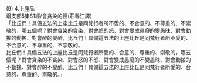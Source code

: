 (9) 4.上座品  
增支部5集81經/會貪染的經(莊春江譯)  
「比丘們！具備五法的上座比丘是同梵行者所不愛的、不合意的、不尊重的、不崇敬的，哪五個呢？對會貪染的貪染、對會怒的怒、對會變成愚癡的變愚昧、對會動搖的動搖、對會醉的變醉，比丘們！具備這五法的上座比丘是同梵行者所不愛的、不合意的、不尊重的、不崇敬的。  
比丘們！具備五法的上座比丘是同梵行者所愛的、合意的、尊重的、崇敬的，哪五個呢？對會貪染的不貪染、對會怒的不怒、對會變成愚癡的不變愚昧、對會動搖的不動搖、對會醉的不變醉，比丘們！具備這五法的上座比丘是同梵行者所愛的、合意的、尊重的、崇敬的。」  
  
  
